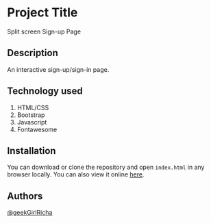 # Project Title 

Split screen Sign-up Page 

## Description 

An interactive sign-up/sign-in page. 

## Technology used

1. HTML/CSS 
2. Bootstrap 
3. Javascript
4. Fontawesome

## Installation

You can download or clone the repository and open `index.html` in any browser locally. You can also view it online [here](https://14richa.github.io/Callhub-challenge/).

## Authors

[@geekGirlRicha](https://twitter.com/geekGirlRicha)